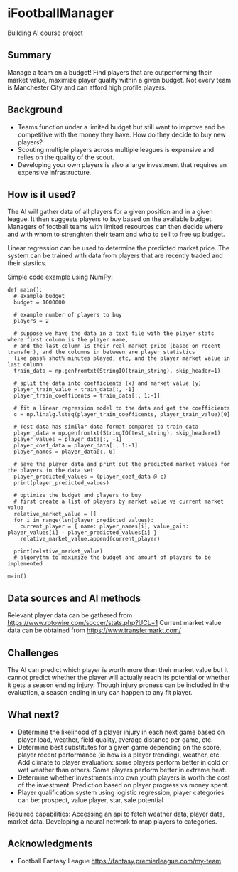 # iFootballManager

Building AI course project

## Summary

Manage a team on a budget! Find players that are outperforming their market value, maximize player quality within a given budget. Not every team is Manchester City and can afford high profile players.

## Background

* Teams function under a limited budget but still want to improve and be competitive with the money they have. How do they decide to buy new players? 
* Scouting multiple players across multiple leagues is expensive and relies on the quality of the scout. 
* Developing your own players is also a large investment that requires an expensive infrastructure. 

## How is it used?

The AI will gather data of all players for a given position and in a given league. It then suggests players to buy based on the available budget. Managers of football teams with limited resources can then decide where and with whom to strenghten their team and who to sell to free up budget.

Linear regression can be used to determine the predicted market price. The system can be trained with data from players that are recently traded and their stastics. 

Simple code example using NumPy:

```
def main():
  # example budget
  budget = 1000000
  
  # example number of players to buy
  players = 2
  
  # suppose we have the data in a text file with the player stats where first column is the player name, 
  # and the last column is their real market price (based on recent transfer), and the columns in between are player statistics 
  like pass% shot% minutes played, etc, and the player market value in last column
  train_data = np.genfromtxt(StringIO(train_string), skip_header=1)
    
  # split the data into coefficients (x) and market value (y) 
  player_train_value = train_data[:, -1]
  player_train_coefficents = train_data[:, 1:-1]
  
  # fit a linear regression model to the data and get the coefficients
  c = np.linalg.lstsq(player_train_coefficents, player_train_value)[0]

  # Test data has similar data format compared to train data
  player_data = np.genfromtxt(StringIO(test_string), skip_header=1)
  player_values = player_data[:, -1]
  player_coef_data = player_data[:, 1:-1]
  player_names = player_data[:, 0]
  
  # save the player data and print out the predicted market values for the players in the data set
  player_predicted_values = (player_coef_data @ c)
  print(player_predicted_values)
  
  # optimize the budget and players to buy
  # first create a list of players by market value vs current market value 
  relative_market_value = []
  for i in range(len(player_predicted_values):
    current_player = { name: player_names[i], value_gain: player_values[i] - player_predicted_values[i] }
    relative_market_value.append(current_player)
  
  print(relative_market_value)
  # algorythm to maximize the budget and amount of players to be implemented
    
main()
```


## Data sources and AI methods
Relevant player data can be gathered from https://www.rotowire.com/soccer/stats.php?UCL=1 
Current market value data can be obtained from https://www.transfermarkt.com/

## Challenges

The AI can predict which player is worth more than their market value but it cannot predict whether the player will actually reach its potential or whether it gets a season ending injury. Though injury proness can be included in the evaluation, a season ending injury can happen to any fit player. 

## What next?

* Determine the likelihood of a player injury in each next game based on player load, weather, field quality, average distance per game, etc. 
* Determine best substitutes for a given game depending on the score, player recent performance (ie how is a player trending), weather, etc. Add climate to player evaluation: some players perform better in cold or wet weather than others. Some players perform better in extreme heat.
* Determine whether investments into own youth players is worth the cost of the investment. Prediction based on player progress vs money spent. 
* Player qualification system using logistic regression; player categories can be: prospect, value player, star, sale potential

Required capabilities: Accessing an api to fetch weather data, player data, market data. Developing a neural network to map players to categories. 

## Acknowledgments

* Football Fantasy League https://fantasy.premierleague.com/my-team
